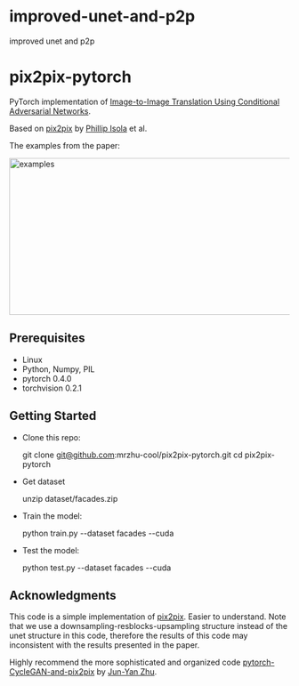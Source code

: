 # improved-unet-and-p2p
improved unet and p2p


# pix2pix-pytorch

PyTorch implementation of [Image-to-Image Translation Using Conditional Adversarial Networks](https://arxiv.org/pdf/1611.07004v1.pdf).

Based on [pix2pix](https://phillipi.github.io/pix2pix/) by [Phillip Isola](https://github.com/phillipi) et al.

The examples from the paper: 

<img src="examples.jpg" width = "766" height = "282" alt="examples" align=center />

## Prerequisites

+ Linux
+ Python, Numpy, PIL
+ pytorch 0.4.0
+ torchvision 0.2.1

## Getting Started

+ Clone this repo:

    git clone git@github.com:mrzhu-cool/pix2pix-pytorch.git
    cd pix2pix-pytorch

+ Get dataset

    unzip dataset/facades.zip

+ Train the model:

    python train.py --dataset facades --cuda

+ Test the model:

    python test.py --dataset facades --cuda

## Acknowledgments

This code is a simple implementation of [pix2pix](https://phillipi.github.io/pix2pix/). Easier to understand. Note that we use a downsampling-resblocks-upsampling structure instead of the unet structure in this code, therefore the results of this code may inconsistent with the results presented in the paper.

Highly recommend the more sophisticated and organized code [pytorch-CycleGAN-and-pix2pix](https://github.com/junyanz/pytorch-CycleGAN-and-pix2pix) by [Jun-Yan Zhu](https://github.com/junyanz).
